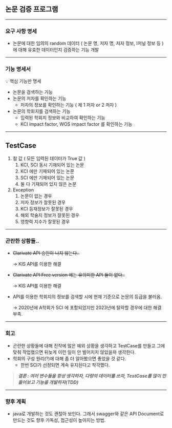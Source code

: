 # 

## 논문 검증 프로그램

---

### 요구 사항 명세

- 논문에 대한 임의의 random 데이터 ( 논문 명, 저자 명,  저자 정보, I저널 정보 등 )에 대해 유효한 데이터인지 검증하는 기능 개발

---

### 기능 명세서

<aside>
💡 핵심 기능만 명세

</aside>

- 논문을 검색하는 기능
- 논문의 저자를 확인하는 기능
    - 저자의 정보를 확인하는 기능 ( 제 1 저자 or 2 저자 )
- 논문의 학회지를 검색하는 기능
    - 입력된 학회지 정보와 비교하여 확인하는 기능
    - KCI impact factor, WOS impact factor 를 확인하는 기능

---

## TestCase

1. 참 값 ( 모든 입력된 데이터가 True 값 )
    1. KCI, SCI 동시 기재되어 있는 논문 
    2. KCI 에만 기재되어 있는 논문
    3. SCI 에만 기재되어 있는 논문
    4. 둘 다 기재되어 있지 않은 논문
2. Exception
    1. 논문이 없는 경우
    2. 저자 정보가 잘못된 경우
    3. KCI 등재정보가 잘못된 경우
    4. 해외 학술지 정보가 잘못된 경우
    5. 영향력 지수가 잘못된 경우

---

### 곤란한 상황들..

- ~~Clarivate API 승인이 나지 않는다..~~
    
    → KIS API를 이용한 해결 
    
- ~~Clarivate API Free version 에는 유의미한 API 들이 없다..~~
    
    → KIS API를 이용한 해결 
    
- API를 이용한 학회지의 정보를 검색할 시에 현재 기준으로 논문의 등급을 불러옴.
    
    → 2020년에 A학회가 SCI 에 포함되었지만 2023년에 탈락할 경우에 대한 해결 부족. 
    

---

### 회고

- 곤란한 상황들에 대해 진작에 많은 예외 상황을 생각하고 TestCase를 만들고 그에 맞춰 작업했으면 뒤늦게 이런 일이 안 벌어지지 않았을까 생각한다.
- 학회의 구성 원리(?)에 대해 좀 더 알아봤으면 좋았을 것 같다.
    - 한번 SCI가 선정되면 계속 유지된다고 착각했다.

> ***결론 : 여러 변수들을 항상 생각하자, 다량의 데이터를 쓰자, TestCase를 많이 만들어보고 기능을 개발하자(TDD)***
> 

---

### 향후 계획

- java로 개발하는 것도 괜찮아 보인다. 그래서 swagger와 같은 API Document로 만드는 것도 향후 가독성, 접근성이 높아지는 방법.
